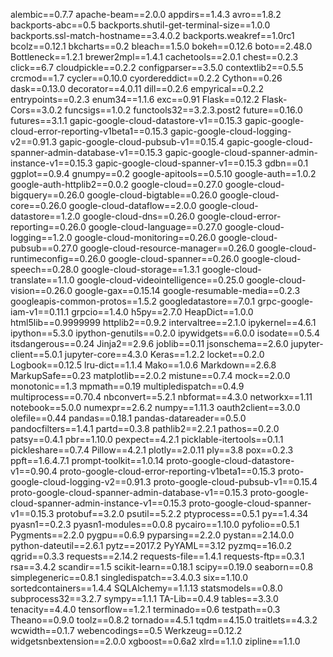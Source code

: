 alembic==0.7.7
apache-beam==2.0.0
appdirs==1.4.3
avro==1.8.2
backports-abc==0.5
backports.shutil-get-terminal-size==1.0.0
backports.ssl-match-hostname==3.4.0.2
backports.weakref==1.0rc1
bcolz==0.12.1
bkcharts==0.2
bleach==1.5.0
bokeh==0.12.6
boto==2.48.0
Bottleneck==1.2.1
brewer2mpl==1.4.1
cachetools==2.0.1
chest==0.2.3
click==6.7
cloudpickle==0.2.2
configparser==3.5.0
contextlib2==0.5.5
crcmod==1.7
cycler==0.10.0
cyordereddict==0.2.2
Cython==0.26
dask==0.13.0
decorator==4.0.11
dill==0.2.6
empyrical==0.2.2
entrypoints==0.2.3
enum34==1.1.6
exc==0.91
Flask==0.12.2
Flask-Cors==3.0.2
funcsigs==1.0.2
functools32==3.2.3.post2
future==0.16.0
futures==3.1.1
gapic-google-cloud-datastore-v1==0.15.3
gapic-google-cloud-error-reporting-v1beta1==0.15.3
gapic-google-cloud-logging-v2==0.91.3
gapic-google-cloud-pubsub-v1==0.15.4
gapic-google-cloud-spanner-admin-database-v1==0.15.3
gapic-google-cloud-spanner-admin-instance-v1==0.15.3
gapic-google-cloud-spanner-v1==0.15.3
gdbn==0.1
ggplot==0.9.4
gnumpy==0.2
google-apitools==0.5.10
google-auth==1.0.2
google-auth-httplib2==0.0.2
google-cloud==0.27.0
google-cloud-bigquery==0.26.0
google-cloud-bigtable==0.26.0
google-cloud-core==0.26.0
google-cloud-dataflow==2.0.0
google-cloud-datastore==1.2.0
google-cloud-dns==0.26.0
google-cloud-error-reporting==0.26.0
google-cloud-language==0.27.0
google-cloud-logging==1.2.0
google-cloud-monitoring==0.26.0
google-cloud-pubsub==0.27.0
google-cloud-resource-manager==0.26.0
google-cloud-runtimeconfig==0.26.0
google-cloud-spanner==0.26.0
google-cloud-speech==0.28.0
google-cloud-storage==1.3.1
google-cloud-translate==1.1.0
google-cloud-videointelligence==0.25.0
google-cloud-vision==0.26.0
google-gax==0.15.14
google-resumable-media==0.2.3
googleapis-common-protos==1.5.2
googledatastore==7.0.1
grpc-google-iam-v1==0.11.1
grpcio==1.4.0
h5py==2.7.0
HeapDict==1.0.0
html5lib==0.9999999
httplib2==0.9.2
intervaltree==2.1.0
ipykernel==4.6.1
ipython==5.3.0
ipython-genutils==0.2.0
ipywidgets==6.0.0
isodate==0.5.4
itsdangerous==0.24
Jinja2==2.9.6
joblib==0.11
jsonschema==2.6.0
jupyter-client==5.0.1
jupyter-core==4.3.0
Keras==1.2.2
locket==0.2.0
Logbook==0.12.5
lru-dict==1.1.4
Mako==1.0.6
Markdown==2.6.8
MarkupSafe==0.23
matplotlib==2.0.2
mistune==0.7.4
mock==2.0.0
monotonic==1.3
mpmath==0.19
multipledispatch==0.4.9
multiprocess==0.70.4
nbconvert==5.2.1
nbformat==4.3.0
networkx==1.11
notebook==5.0.0
numexpr==2.6.2
numpy==1.11.3
oauth2client==3.0.0
olefile==0.44
pandas==0.18.1
pandas-datareader==0.5.0
pandocfilters==1.4.1
partd==0.3.8
pathlib2==2.2.1
pathos==0.2.0
patsy==0.4.1
pbr==1.10.0
pexpect==4.2.1
picklable-itertools==0.1.1
pickleshare==0.7.4
Pillow==4.2.1
plotly==2.0.11
ply==3.8
pox==0.2.3
ppft==1.6.4.7.1
prompt-toolkit==1.0.14
proto-google-cloud-datastore-v1==0.90.4
proto-google-cloud-error-reporting-v1beta1==0.15.3
proto-google-cloud-logging-v2==0.91.3
proto-google-cloud-pubsub-v1==0.15.4
proto-google-cloud-spanner-admin-database-v1==0.15.3
proto-google-cloud-spanner-admin-instance-v1==0.15.3
proto-google-cloud-spanner-v1==0.15.3
protobuf==3.2.0
psutil==5.2.2
ptyprocess==0.5.1
py==1.4.34
pyasn1==0.2.3
pyasn1-modules==0.0.8
pycairo==1.10.0
pyfolio==0.5.1
Pygments==2.2.0
pygpu==0.6.9
pyparsing==2.2.0
pystan==2.14.0.0
python-dateutil==2.6.1
pytz==2017.2
PyYAML==3.12
pyzmq==16.0.2
qgrid==0.3.3
requests==2.14.2
requests-file==1.4.1
requests-ftp==0.3.1
rsa==3.4.2
scandir==1.5
scikit-learn==0.18.1
scipy==0.19.0
seaborn==0.8
simplegeneric==0.8.1
singledispatch==3.4.0.3
six==1.10.0
sortedcontainers==1.4.4
SQLAlchemy==1.1.13
statsmodels==0.8.0
subprocess32==3.2.7
sympy==1.1.1
TA-Lib==0.4.9
tables==3.3.0
tenacity==4.4.0
tensorflow==1.2.1
terminado==0.6
testpath==0.3
Theano==0.9.0
toolz==0.8.2
tornado==4.5.1
tqdm==4.15.0
traitlets==4.3.2
wcwidth==0.1.7
webencodings==0.5
Werkzeug==0.12.2
widgetsnbextension==2.0.0
xgboost==0.6a2
xlrd==1.1.0
zipline==1.1.0

